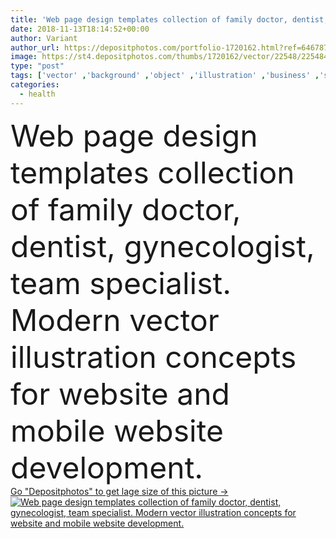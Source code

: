 ```yaml
---
title: 'Web page design templates collection of family doctor, dentist, gynecologist, team specialist. Modern vector illustration concepts for website and mobile website development. '
date: 2018-11-13T18:14:52+00:00
author: Variant
author_url: https://depositphotos.com/portfolio-1720162.html?ref=64678756
image: https://st4.depositphotos.com/thumbs/1720162/vector/22548/225484552/api_thumb_450.jpg?forcejpeg=true
type: "post"
tags: ['vector' ,'background' ,'object' ,'illustration' ,'business' ,'sign' ,'people' ,'abstract' ,'health' ,'family' ,'healthcare' ,'medical' ,'technology' ,'banner' ,'character' ,'symbol' ,'concept' ,'icon' ,'teeth' ,'dentist' ,'doctor' ,'hospital' ,'mobile' ,'flat' ,'development' ,'internet' ,'web' ,'template' ,'page' ,'online' ,'marketing' ,'website' ,'layout' ,'site' ,'team' ,'logo' ,'interface' ,'landing' ,'pregnancy' ,'homepage' ,'app' ,'mockup' ,'wireframe' ,'gynecologist' ,'gynecology' ,'html' ,'responsive' ,'dental care' ,'ui and ux' ]
categories: 
  - health
---
```

<div aling="center">
            <font size="60"> Web page design templates collection of family doctor, dentist, gynecologist, team specialist. Modern vector illustration concepts for website and mobile website development.</font>   
</div>
<div>
    <a href='https://st4.depositphotos.com/thumbs/1720162/vector/22548/225484552/api_thumb_450.jpg?forcejpeg=true?ref=64678756' target=_blank > Go "Depositphotos" to get lage size of this picture ->
        <img href='https://st4.depositphotos.com/thumbs/1720162/vector/22548/225484552/api_thumb_450.jpg?forcejpeg=true?ref=64678756' src='https://st4.depositphotos.com/1720162/22548/v/950/depositphotos_225484552-stock-illustration-web-page-design-templates-collection.jpg?forcejpeg=true' alt='Web page design templates collection of family doctor, dentist, gynecologist, team specialist. Modern vector illustration concepts for website and mobile website development.' >
    </a>
</div>
